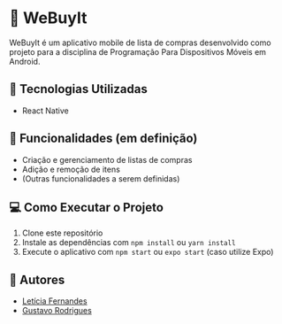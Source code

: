 # 🛒 WeBuyIt

WeBuyIt é um aplicativo mobile de lista de compras desenvolvido como projeto para a disciplina de Programação Para Dispositivos Móveis em Android.

## 🚀 Tecnologias Utilizadas
- React Native

## 📌 Funcionalidades (em definição)
- Criação e gerenciamento de listas de compras
- Adição e remoção de itens
- (Outras funcionalidades a serem definidas)

## 💻 Como Executar o Projeto
1. Clone este repositório
2. Instale as dependências com `npm install` ou `yarn install`
3. Execute o aplicativo com `npm start` ou `expo start` (caso utilize Expo)

## 👥 Autores
- [Letícia Fernandes](https://github.com/lele-sf)
- [Gustavo Rodrigues](https://github.com/gutorafael)

